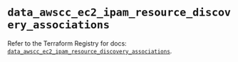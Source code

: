 # `data_awscc_ec2_ipam_resource_discovery_associations`

Refer to the Terraform Registry for docs: [`data_awscc_ec2_ipam_resource_discovery_associations`](https://registry.terraform.io/providers/hashicorp/awscc/0.70.0/docs/data-sources/ec2_ipam_resource_discovery_associations).

